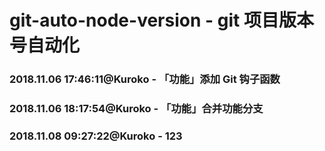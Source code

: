 # git-auto-node-version - git 项目版本号自动化

### 2018.11.06 17:46:11@Kuroko - 「功能」添加 Git 钩子函数


### 2018.11.06 18:17:54@Kuroko - 「功能」合并功能分支

### 2018.11.08 09:27:22@Kuroko - 123